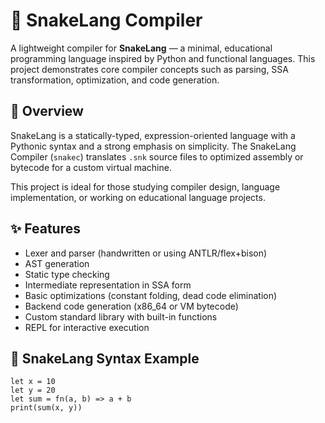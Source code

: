 
# 🐍 SnakeLang Compiler

A lightweight compiler for **SnakeLang** — a minimal, educational programming language inspired by Python and functional languages. This project demonstrates core compiler concepts such as parsing, SSA transformation, optimization, and code generation.

## 🚀 Overview

SnakeLang is a statically-typed, expression-oriented language with a Pythonic syntax and a strong emphasis on simplicity. The SnakeLang Compiler (`snakec`) translates `.snk` source files to optimized assembly or bytecode for a custom virtual machine.

This project is ideal for those studying compiler design, language implementation, or working on educational language projects.

## ✨ Features

- Lexer and parser (handwritten or using ANTLR/flex+bison)
- AST generation
- Static type checking
- Intermediate representation in SSA form
- Basic optimizations (constant folding, dead code elimination)
- Backend code generation (x86_64 or VM bytecode)
- Custom standard library with built-in functions
- REPL for interactive execution

## 🐍 SnakeLang Syntax Example

```snk
let x = 10
let y = 20
let sum = fn(a, b) => a + b
print(sum(x, y))
